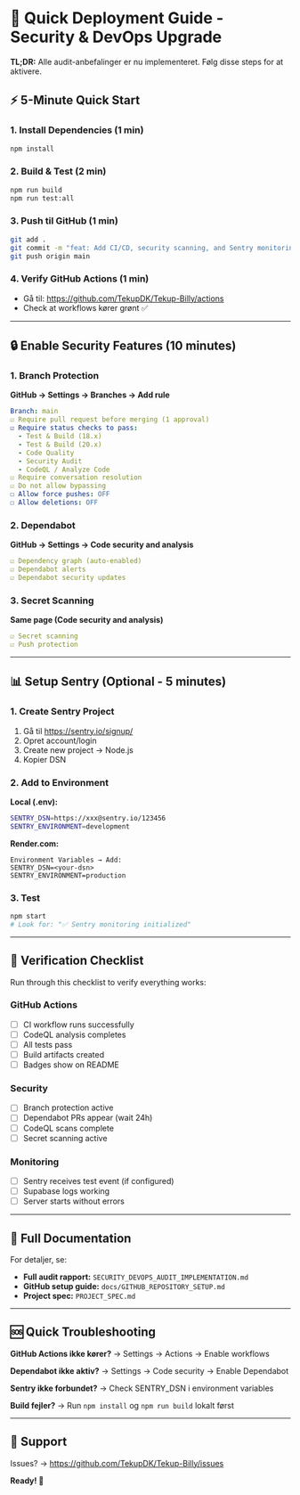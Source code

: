 ﻿# 🚀 Quick Deployment Guide - Security & DevOps Upgrade

**TL;DR:** Alle audit-anbefalinger er nu implementeret. Følg disse steps for at aktivere.

## ⚡ 5-Minute Quick Start

### 1. Install Dependencies (1 min)

```bash
npm install
```

### 2. Build & Test (2 min)

```bash
npm run build
npm run test:all
```

### 3. Push til GitHub (1 min)

```bash
git add .
git commit -m "feat: Add CI/CD, security scanning, and Sentry monitoring"
git push origin main
```

### 4. Verify GitHub Actions (1 min)

- Gå til: <https://github.com/TekupDK/Tekup-Billy/actions>
- Check at workflows kører grønt ✅

---

## 🔒 Enable Security Features (10 minutes)

### 1. Branch Protection

**GitHub → Settings → Branches → Add rule**

```yaml
Branch: main
☑ Require pull request before merging (1 approval)
☑ Require status checks to pass:
  - Test & Build (18.x)
  - Test & Build (20.x)
  - Code Quality
  - Security Audit
  - CodeQL / Analyze Code
☑ Require conversation resolution
☑ Do not allow bypassing
☐ Allow force pushes: OFF
☐ Allow deletions: OFF
```

### 2. Dependabot

**GitHub → Settings → Code security and analysis**

```yaml
☑ Dependency graph (auto-enabled)
☑ Dependabot alerts
☑ Dependabot security updates
```

### 3. Secret Scanning

**Same page (Code security and analysis)**

```yaml
☑ Secret scanning
☑ Push protection
```

---

## 📊 Setup Sentry (Optional - 5 minutes)

### 1. Create Sentry Project

1. Gå til <https://sentry.io/signup/>
2. Opret account/login
3. Create new project → Node.js
4. Kopier DSN

### 2. Add to Environment

**Local (.env):**

```bash
SENTRY_DSN=https://xxx@sentry.io/123456
SENTRY_ENVIRONMENT=development
```

**Render.com:**

```
Environment Variables → Add:
SENTRY_DSN=<your-dsn>
SENTRY_ENVIRONMENT=production
```

### 3. Test

```bash
npm start
# Look for: "✅ Sentry monitoring initialized"
```

---

## 🎯 Verification Checklist

Run through this checklist to verify everything works:

### GitHub Actions

- [ ] CI workflow runs successfully
- [ ] CodeQL analysis completes
- [ ] All tests pass
- [ ] Build artifacts created
- [ ] Badges show on README

### Security

- [ ] Branch protection active
- [ ] Dependabot PRs appear (wait 24h)
- [ ] CodeQL scans complete
- [ ] Secret scanning active

### Monitoring

- [ ] Sentry receives test event (if configured)
- [ ] Supabase logs working
- [ ] Server starts without errors

---

## 📖 Full Documentation

For detaljer, se:
- **Full audit rapport:** `SECURITY_DEVOPS_AUDIT_IMPLEMENTATION.md`
- **GitHub setup guide:** `docs/GITHUB_REPOSITORY_SETUP.md`
- **Project spec:** `PROJECT_SPEC.md`

---

## 🆘 Quick Troubleshooting

**GitHub Actions ikke kører?**
→ Settings → Actions → Enable workflows

**Dependabot ikke aktiv?**
→ Settings → Code security → Enable Dependabot

**Sentry ikke forbundet?**
→ Check SENTRY_DSN i environment variables

**Build fejler?**
→ Run `npm install` og `npm run build` lokalt først

---

## 💬 Support

Issues? → <https://github.com/TekupDK/Tekup-Billy/issues>

**Ready! 🎉**
